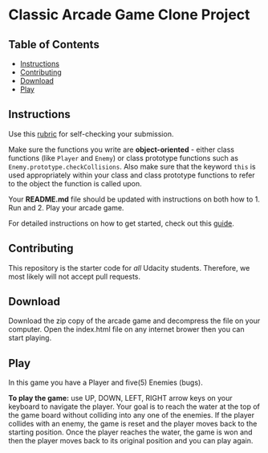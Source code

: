 # Classic Arcade Game Clone Project

## Table of Contents

- [Instructions](#instructions)
- [Contributing](#contributing)
- [Download](#Download)
- [Play](#Play)

## Instructions

Use this [rubric](https://review.udacity.com/#!/rubrics/15/view) for self-checking your submission.

Make sure the functions you write are **object-oriented** - either class functions (like `Player` and `Enemy`) or class prototype functions such as `Enemy.prototype.checkCollisions`. Also make sure that the keyword `this` is used appropriately within your class and class prototype functions to refer to the object the function is called upon.

Your **README.md** file should be updated with instructions on both how to 1. Run and 2. Play your arcade game.

For detailed instructions on how to get started, check out this [guide](https://docs.google.com/document/d/1v01aScPjSWCCWQLIpFqvg3-vXLH2e8_SZQKC8jNO0Dc/pub?embedded=true).

## Contributing

This repository is the starter code for _all_ Udacity students. Therefore, we most likely will not accept pull requests.

## Download

Download the zip copy of the arcade game and decompress the file on your computer. Open the index.html file on any internet brower then you can start playing.

## Play

In this game you have a Player and five(5) Enemies (bugs).

**To play the game:** use UP, DOWN, LEFT, RIGHT arrow keys on your keyboard to navigate the player. Your goal is to reach the water at the top of the game board without colliding into any one of the enemies. If the player collides with an enemy, the game is reset and the player moves back to the starting position. Once the player reaches the water, the game is won and then the player moves back to its original position and you can play again.